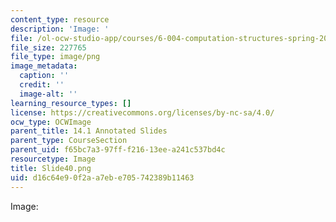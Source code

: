 ```yaml
---
content_type: resource
description: 'Image: '
file: /ol-ocw-studio-app/courses/6-004-computation-structures-spring-2017/d16c64e90f2aa7ebe705742389b11463_Slide40.png
file_size: 227765
file_type: image/png
image_metadata:
  caption: ''
  credit: ''
  image-alt: ''
learning_resource_types: []
license: https://creativecommons.org/licenses/by-nc-sa/4.0/
ocw_type: OCWImage
parent_title: 14.1 Annotated Slides
parent_type: CourseSection
parent_uid: f65bc7a3-97ff-f216-13ee-a241c537bd4c
resourcetype: Image
title: Slide40.png
uid: d16c64e9-0f2a-a7eb-e705-742389b11463
---
```

Image: 